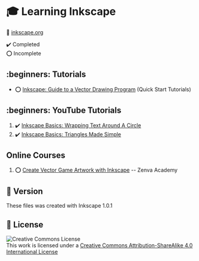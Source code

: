# :mortar_board: Learning Inkscape

:link: [inkscape.org](https://inkscape.org/)

:heavy_check_mark: Completed  
:o: Incomplete

## :beginners: Tutorials

- :o: [Inkscape: Guide to a Vector Drawing Program](quick-start-examples/) (Quick Start Tutorials)

## :beginners: YouTube Tutorials

1. :heavy_check_mark: [Inkscape Basics: Wrapping Text Around A Circle](https://www.youtube.com/watch?v=XFFZXgBtNlg)
2. :heavy_check_mark: [Inkscape Basics: Triangles Made Simple](https://www.youtube.com/watch?v=JE0l0xDxA9c)

## Online Courses

1. :o: [Create Vector Game Artwork with Inkscape](create-vector-game-artwork/) -- Zenva Academy

## :memo: Version

These files was created with Inkscape 1.0.1

## :page_with_curl: License

![Creative Commons License](https://i.creativecommons.org/l/by-sa/4.0/88x31.png)  
This work is licensed under a [Creative Commons Attribution-ShareAlike 4.0 International License](http://creativecommons.org/licenses/by-sa/4.0/)
